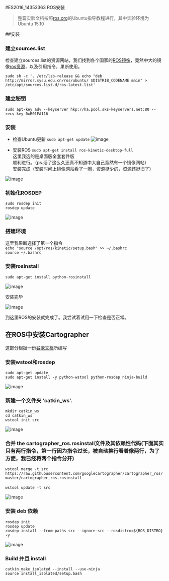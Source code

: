 #ES2016_14353363
ROS安装

> 整篇实验文档按照[ros.org](http://wiki.ros.org/kinetic/Installation/)的Ubuntu指导教程进行，其中实验环境为Ubuntu 15.10

##安装

### 建立sources.list

检查建立sources.list的资源网站，我们找到各个国家的[ROS镜像](http://wiki.ros.org/ROS/Installation/UbuntuMirrors)，竟然中大的镜像[ros资源](http://mirror.sysu.edu.cn/ros/)，以及引用指令，果断使用。

`sudo sh -c '. /etc/lsb-release && echo "deb http://mirror.sysu.edu.cn/ros/ubuntu/ $DISTRIB_CODENAME main" > /etc/apt/sources.list.d/ros-latest.list'`

### 建立秘钥
`sudo apt-key adv --keyserver hkp://ha.pool.sks-keyservers.net:80 --recv-key 0xB01FA116`

### 安装

* 检查Ubuntu更新   `sudo apt-get update`
![image](https://cloud.githubusercontent.com/assets/18045191/19835637/f9b4df82-9ec7-11e6-8bdc-7272b98ec8f1.png)

* 安装ROS `sudo apt-get install ros-kinetic-desktop-full` <br>
这里我选的是桌面版全套套件版 <br>
顺利进行。（ps.活了这么久还真不知道中大自己竟然有一个镜像网站）<br>
安装完成（安装时间上镜像网站看了一圈，资源挺少的，资源还挺旧了）

![image](https://cloud.githubusercontent.com/assets/18045191/19835936/c7592d44-9ecd-11e6-9cd4-4208fcc84e40.png)

### 初始化ROSDEP
`sudo rosdep init` <br>
`rosdep update`

![image](https://cloud.githubusercontent.com/assets/18045191/19835947/26b14290-9ece-11e6-9341-496b098c02ce.png)


### 搭建环境

这里我果断选择了第一个指令 <br>
`echo "source /opt/ros/kinetic/setup.bash" >> ~/.bashrc` <br>
`source ~/.bashrc`

### 安装rosinstall

`sudo apt-get install python-rosinstall`

![image](https://cloud.githubusercontent.com/assets/18045191/19835956/52ea79f8-9ece-11e6-84f0-3ae2ef7abab7.png)

安装完毕

![image](https://cloud.githubusercontent.com/assets/18045191/19835973/9b49a052-9ece-11e6-944c-a203db2cfb7a.png)

到这里ROS的安装就完成了。我尝试着试用一下检查是否正常。

## 在ROS中安装Cartographer

这部分根据一份[谷歌文档](https://google-cartographer-ros.readthedocs.io/en/latest/)所编写

### 安装wstool和rosdep
`sudo apt-get update` <br>
`sudo apt-get install -y python-wstool python-rosdep ninja-build`

![image](https://cloud.githubusercontent.com/assets/18045191/19836047/c7298924-9ed0-11e6-9d87-9a198ba0d17c.png)

### 新建一个文件夹 'catkin_ws'.
`mkdir catkin_ws` <br>
`cd catkin_ws` <br>
`wstool init src`

![image](https://cloud.githubusercontent.com/assets/18045191/19836062/1063b8c6-9ed1-11e6-8740-11c2423a3c53.png)

### 合并 the cartographer_ros.rosinstall文件及其依赖性代码(下面其实只有两行指令，第一行因为指令过长，被自动换行看着像两行，为了方便，我已经将两个指令分开)
`wstool merge -t src https://raw.githubusercontent.com/googlecartographer/cartographer_ros/master/cartographer_ros.rosinstall` <br><br>
`wstool update -t src`

![image](https://cloud.githubusercontent.com/assets/18045191/19836122/735c9ad2-9ed2-11e6-8daa-919e09a7c3ae.png)

### 安装 deb 依赖
`rosdep init` <br>
`rosdep update` <br>
`rosdep install --from-paths src --ignore-src --rosdistro=${ROS_DISTRO} -y`

![image](https://cloud.githubusercontent.com/assets/18045191/19836204/2fe362de-9ed4-11e6-9e58-b617b34fa46e.png)

### Build 并且 install
`catkin_make_isolated --install --use-ninja` <br>
`source install_isolated/setup.bash`